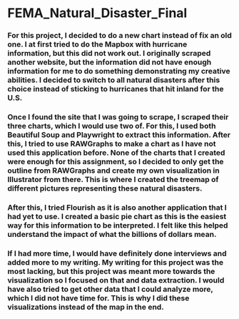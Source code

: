 # FEMA_Natural_Disaster_Final

### For this project, I decided to do a new chart instead of fix an old one. I at first tried to do the Mapbox with hurricane information, but this did not work out. I originally scraped another website, but the information did not have enough information for me to do something demonstrating my creative abilities. I decided to switch to all natural disasters after this choice instead of sticking to hurricanes that hit inland for the U.S.

### Once I found the site that I was going to scrape, I scraped their three charts, which I would use two of. For this, I used both Beautiful Soup and Playwright to extract this information. After this, I tried to use RAWGraphs to make a chart as I have not used this application before. None of the charts that I created were enough for this assignment, so I decided to only get the outline from RAWGraphs and create my own visualization in Illustrator from there. This is where I created the treemap of different pictures representing these natural disasters. 

### After this, I tried Flourish as it is also another application that I had yet to use. I created a basic pie chart as this is the easiest way for this information to be interpreted. I felt like this helped understand the impact of what the billions of dollars mean. 

### If I had more time, I would have definitely done interviews and added more to my writing. My writing for this project was the most lacking, but this project was meant more towards the visualization so I focused on that and data extraction. I would have also tried to get other data that I could analyze more, which I did not have time for. This is why I did these visualizations instead of the map in the end. 